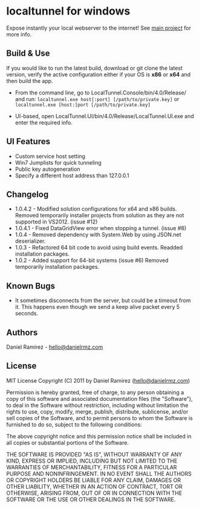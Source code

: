 localtunnel for windows
=======================

Expose instantly your local webserver to the internet! 
See [main project](https://github.com/progrium/localtunnel) for more info.

Build & Use
-------------

If you would like to run the latest build, download or git clone the latest version, 
verify the active configuration either if your OS is **x86** or **x64** and then build the app.

* From the command line, go to LocalTunnel.Console/bin/4.0/Release/ and run:
   `localtunnel.exe host[:port] [/path/to/private.key]`
or `localtunnel.exe [host:]port [/path/to/private.key]` 

* UI-based, open LocalTunnel.UI/bin/4.0/Release/LocalTunnel.UI.exe and enter the required info.

UI Features
-----------
 * Custom service host setting
 * Win7 Jumplists for quick tunneling
 * Public key autogeneration
 * Specify a different host address than 127.0.0.1

Changelog
---------
- 1.0.4.2 - Modified solution configurations for x64 and x86 builds. Removed temporarily installer projects from solution as they are not supported in VS2012. (issue #12)
- 1.0.4.1 - Fixed DataGridView error when stopping a tunnel. (issue #8)
- 1.0.4 - Removed dependency with System.Web by using JSON.net deserializer.
- 1.0.3 - Refactored 64 bit code to avoid using build events.
        Readded installation packages.
- 1.0.2 - Added support for 64-bit systems (issue #6)
        Removed temporarily installation packages. 

Known Bugs
----------
 * It sometimes disconnects from the server, but could be a timeout from it. This happens even though we send a keep alive packet every 5 seconds.

Authors
-------
Daniel Ramirez - hello@danielrmz.com


License
------- 
MIT License
Copyright (C) 2011 by Daniel Ramirez (hello@danielrmz.com)

Permission is hereby granted, free of charge, to any person obtaining a copy
of this software and associated documentation files (the "Software"), to deal
in the Software without restriction, including without limitation the rights
to use, copy, modify, merge, publish, distribute, sublicense, and/or sell
copies of the Software, and to permit persons to whom the Software is
furnished to do so, subject to the following conditions:

The above copyright notice and this permission notice shall be included in
all copies or substantial portions of the Software.

THE SOFTWARE IS PROVIDED "AS IS", WITHOUT WARRANTY OF ANY KIND, EXPRESS OR
IMPLIED, INCLUDING BUT NOT LIMITED TO THE WARRANTIES OF MERCHANTABILITY,
FITNESS FOR A PARTICULAR PURPOSE AND NONINFRINGEMENT. IN NO EVENT SHALL THE
AUTHORS OR COPYRIGHT HOLDERS BE LIABLE FOR ANY CLAIM, DAMAGES OR OTHER
LIABILITY, WHETHER IN AN ACTION OF CONTRACT, TORT OR OTHERWISE, ARISING FROM,
OUT OF OR IN CONNECTION WITH THE SOFTWARE OR THE USE OR OTHER DEALINGS IN
THE SOFTWARE.

